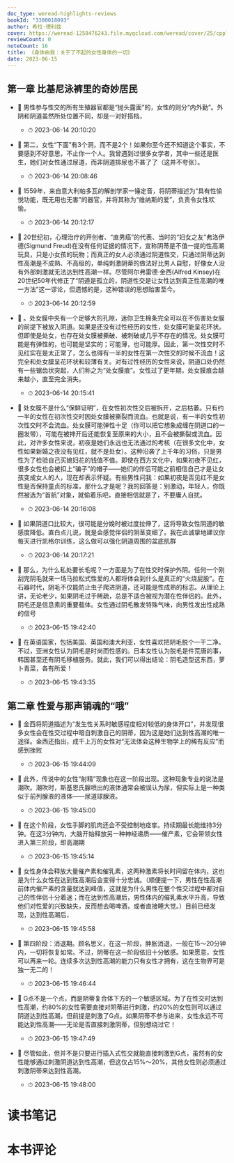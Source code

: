 ```yaml
---
doc_type: weread-highlights-reviews
bookId: "3300018093"
author: 希拉·德利兹
cover: https://weread-1258476243.file.myqcloud.com/weread/cover/25/cpplatform_6z3wjuzzpanewx6h8zgjvy/t7_cpplatform_6z3wjuzzpanewx6h8zgjvy1675915252.jpg
reviewCount: 0
noteCount: 16
title: 《身体由我：关于了不起的女性身体的一切》
date: 2023-06-15
---
```



## 第一章 比基尼泳裤里的奇妙居民


- 📌 男性参与性交的所有生殖器官都是“抛头露面”的，女性的则分“内外勤”。外阴和阴道虽然所处位置不同，却是一对好搭档， 
    - ⏱ 2023-06-14 20:10:20 

- 📌 第二，女性“下面”有3个洞，而不是2个！如果你至今还不知道这个事实，不要感到不好意思，不止你一个人。我曾遇到过很多女学者，其中一些还是医生，她们对女性通过尿道，而非阴道排尿也不甚了了（这并不夸张）。 
    - ⏱ 2023-06-14 20:08:46 

- 📌 1559年，来自意大利帕多瓦的解剖学家一锤定音，将阴蒂描述为“具有性愉悦功能，既无用也无害”的器官，并将其称为“维纳斯的爱”，负责令女性欢愉。 
    - ⏱ 2023-06-14 20:12:17 

- 📌 20世纪初，心理治疗的开创者、“直男癌”的代表、当时的“妇女之友”弗洛伊德(Sigmund Freud)在没有任何证据的情况下，宣称阴蒂是不值一提的性高潮玩具，只是小女孩的玩物；而真正的女人必须通过阴道性交，只通过阴蒂达到性高潮是不成熟、不高级的，单纯刺激阴蒂的做法好比男人自慰，好像女人没有外部刺激就无法达到性高潮一样。尽管阿尔弗雷德·金西(Alfred Kinsey)在20世纪50年代修正了“阴道是孤立的，阴道性交是让女性达到真正性高潮的唯一方法”这一谬论，但遗憾的是，这种错误的思想贻害至今。 
    - ⏱ 2023-06-14 20:12:59 

- 📌 。处女膜中央有一个足够大的孔隙，迷你卫生棉条完全可以在不伤害处女膜的前提下被放入阴道。如果是还没有过性经历的女性，处女膜可能呈花环状。但即使是处女，也存在处女膜被撕破、被刺破或几乎不存在的情况。处女膜可能是有弹性的，也可能是坚实的；可能薄，也可能厚。因此，第一次性交时不见红实在是太正常了，怎么也得有一半的女性在第一次性交的时候不流血！这完全和处女膜呈花环状和较薄有关。对有过性经历的女性来说，阴道口处仍然有一些锯齿状突起，人们称之为“处女膜痕”。女性过了更年期，处女膜痕会越来越小，直至完全消失。 
    - ⏱ 2023-06-14 20:15:41 

- 📌 处女膜不是什么“保鲜证明”，在女性初次性交后被拆开，之后枯萎。只有约一半的女性在初次性交时因处女膜被撕裂而流血。也就是说，有一半的女性初次性交时不会流血。处女膜可能弹性十足（你可以把它想象成缠在阴道口的一圈发带），可能在被抻开后还能恢复至原来的大小，且不会被撕裂或流血。因此，对许多女性来说，初夜是她们永远也无法通过的考核（在很多文化中，女性如果新婚之夜没有见红，就不是处女）。这种沿袭了上千年的习俗，只是男性为了检验自己买媳妇花的钱值不值。即使在西方文化中，如果初夜不见红，很多女性也会被扣上“骗子”的帽子——她们的伴侣可能之前相信自己才是让女孩变成女人的人，现在却表示怀疑。有些男性问我：如果初夜是否见红不是女性是否保持童贞的标准，那什么才是呢？我的回答是：别激动，年轻人，你既然被选为“首航”对象，就偷着乐吧，直接相信就是了，不要庸人自扰。 
    - ⏱ 2023-06-14 20:16:08 

- 📌 如果阴道口比较大，很可能是分娩时被过度拉伸了，这将导致女性阴道的敏感度降低。直白点儿说，就是会感觉伴侣的阴茎变细了。我在此诚挚地建议你每天进行凯格尔训练，这么做可以强化阴道周围的盆底肌群 
    - ⏱ 2023-06-14 20:17:21 

- 📌 那么，为什么私处要长毛呢？一方面是为了在性交时保护外阴。任何一个刚刮完阴毛就来一场马拉松式性爱的人都将体会到什么是真正的“火烧屁股”。在石器时代，阴毛不仅能防止虫子爬进阴道，还可能是性成熟的标志。从理论上讲，无论老少，如果阴毛过于稀疏，总是不适合被视为潜在性伴侣的。此外，阴毛还是信息素的重要载体。女性通过阴毛散发特殊气味，向男性发出性成熟的信号 
    - ⏱ 2023-06-15 19:42:40 

- 📌 在英语国家，包括美国、英国和澳大利亚，女性喜欢把阴毛脱个一干二净。不过，亚洲女性认为阴毛是时尚而性感的。日本女性认为脱毛是件荒唐的事，韩国甚至还有阴毛移植服务。就此，我们可以得出结论：阴毛造型这东西，萝卜青菜，各有所爱！ 
    - ⏱ 2023-06-15 19:43:35 
## 第二章 性爱与那声销魂的“哦”


- 📌 金西将阴道描述为“发生性关系时敏感程度相对较低的身体开口”，并发现很多女性会在性交过程中暗自刺激自己的阴蒂，因为这是她们达到性高潮的唯一途径。金西还指出，成千上万的女性对“无法体会这种生物学上的稀有反应”而感到挫败 
    - ⏱ 2023-06-15 19:44:09 

- 📌 此外，传说中的女性“射精”现象也在这一阶段出现。这种现象专业的说法是潮吹。潮吹时，斯基恩氏腺喷出的液体通常会被误认为尿，但实际上是一种类似于前列腺液的液体——尿道球腺液。 
    - ⏱ 2023-06-15 19:45:00 

- 📌 在这个阶段，女性手脚的肌肉还会不受控制地痉挛。持续期最长能维持3分钟。在这3分钟内，大脑开始释放另一种神经递质——催产素，它会带领女性进入第三阶段，即高潮期 
    - ⏱ 2023-06-15 19:45:14 

- 📌 女性身体会释放大量催产素和催乳素，这两种激素将长时间留在体内，这也是为什么女性在达到性高潮后会变得十分忠诚。（顺便提一下，男性在性高潮前体内催产素的含量就达到峰值，这就是为什么男性在整个性交过程中都对自己的性伴侣十分着迷；而在达到性高潮后，男性体内的催乳素水平升高，导致他们对性爱的兴致缺失，反而想去喝啤酒，或者直接睡大觉。）目前已经发现，达到性高潮后， 
    - ⏱ 2023-06-15 19:45:58 

- 📌 第四阶段：消退期。顾名思义，在这一阶段，肿胀消退，一般在15～20分钟内，一切将恢复如常。不过，阴蒂在这一阶段依旧十分敏感。如果愿意，女性可以再来一轮。连续多次达到性高潮的能力只有女性才拥有，这在生物界可是独一无二的！ 
    - ⏱ 2023-06-15 19:46:44 

- 📌 G点不是一个点，而是阴蒂复合体下方的一个敏感区域。为了在性交时达到性高潮，约80%的女性需要直接对阴蒂进行刺激，约20%的女性则可以通过阴道达到性高潮，但前提是刺激了G点。如果阴蒂不参与进来，女性永远不可能达到性高潮——无论是否直接刺激阴蒂，但别想绕过它！ 
    - ⏱ 2023-06-15 19:47:49 

- 📌 尽管如此，但并不是只要进行插入式性交就能直接刺激到G点，虽然有的女性能够通过刺激阴道达到性高潮，但这仅占15%～20%，其他女性则必须通过刺激阴蒂来达到性高潮。 
    - ⏱ 2023-06-15 19:48:00 

# 读书笔记


# 本书评论
